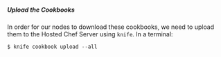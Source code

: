##### Upload the Cookbooks
In order for our nodes to download these cookbooks, we need to upload them to the Hosted Chef Server using `knife`. In a terminal:

    $ knife cookbook upload --all
